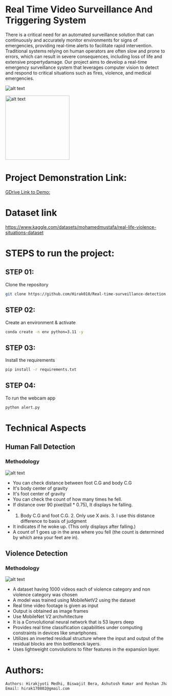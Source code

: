 Real Time Video Surveillance And Triggering System
==============================

There is a critical need for an automated surveillance solution that can continuously and accurately monitor environments for signs of emergencies, providing real-time alerts to facilitate rapid intervention. Traditional systems relying on human operators are often slow and prone to errors, which can result in severe consequences, including loss of life and extensive propertydamage. Our project aims to develop a real-time emergency surveillance system that leverages computer vision to detect and respond to critical situations such as fires, violence, and medical emergencies.

![alt text](artifacts/Violence.png)

<img src="artifacts/Telegram_bot.jpg" alt="alt text" width="200"/>


# Project Demonstration Link:

[GDrive Link to Demo: ](https://drive.google.com/file/d/1YtPSY-Q1Xp_LdIYvHNcUdkq8IL7Nck73/view?usp=drive_link)

# Dataset link

https://www.kaggle.com/datasets/mohamedmustafa/real-life-violence-situations-dataset


# STEPS to run the project:

## STEP 01: 
Clone the repository

```bash
git clone https://github.com/Hirak010/Real-time-surveillance-detection.git
```

## STEP 02: 
Create an environment & activate


```bash
conda create -n env python=3.11 -y
```

## STEP 03: 
Install the requirements


```bash
pip install -r requirements.txt
```


## STEP 04: 
To run the webcam app


```bash
python alert.py
```

# Technical Aspects

## Human Fall Detection
### Methodology

![alt text](artifacts/mediapipe_opencv.png)

- You can check distance between foot C.G and body C.G
- It's body center of gravity
- It's foot center of gravity
- You can check the count of how many times he fell.
- If distance over 90 pixel(tall * 0.75), It displays he falling.
- 1. Body C.G and foot C.G. 2. Only use X axis. 3. I use this distance difference to basis of judgment
- It indicates if he woke up. (This only displays after falling.)
- A count of 1 goes up in the area where you fell (the count is determined by which area your feet are in).

## Violence Detection
### Methodology
![alt text](artifacts/violence_detection.png)

- A dataset having 1000 videos each of violence category and non
violence category was chosen
- A model was trained using MobileNetV2 using the dataset
- Real time video footage is given as input
- Output is obtained as image frames
- Use MobileNet V2 archvhitecture
- It is a Convolutional neural network that is 53 layers deep
- Provides real time classification capabilities under computing constraints in devices like smartphones.
- Utilizes an inverted residual structure where the input and output of the residual blocks are thin bottleneck layers.
- Uses lightweight convolutions to filter features in the expansion layer.


# Authors:
```bash
Authors: Hirakjyoti Medhi, Biswajit Bera, Ashutosh Kumar and Roshan Jha
Email: hirak170802@gmail.com
```
